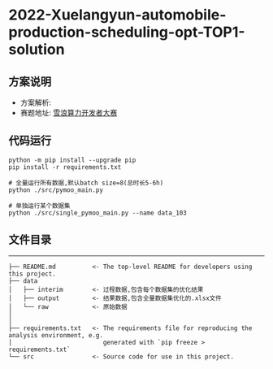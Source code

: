 # 2022-Xuelangyun-automobile-production-scheduling-opt-TOP1-solution
## 方案说明
* 方案解析: 
* 赛题地址:  [雪浪算力开发者大赛](https://www.xuelangyun.com/#/cdc)

## 代码运行

```
python -m pip install --upgrade pip
pip install -r requirements.txt

# 全量运行所有数据,默认batch size=8(总时长5-6h)
python ./src/pymoo_main.py

# 单独运行某个数据集
python ./src/single_pymoo_main.py --name data_103
```


## 文件目录
------------

    ├── README.md          <- The top-level README for developers using this project.
    ├── data
    │   ├── interim        <- 过程数据,包含每个数据集的优化结果
    │   ├── output         <- 结果数据,包含全量数据集优化的.xlsx文件
    │   └── raw            <- 原始数据
    │
    │
    ├── requirements.txt   <- The requirements file for reproducing the analysis environment, e.g.
    │                         generated with `pip freeze > requirements.txt`
    └── src                <- Source code for use in this project.


